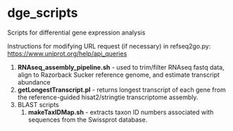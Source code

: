 # dge_scripts
Scripts for differential gene expression analysis

Instructions for modifying URL request (if necessary) in refseq2go.py:
https://www.uniprot.org/help/api_queries

1. **RNAseq_assembly_pipeline.sh** - used to trim/filter RNAseq fastq data, align to Razorback Sucker reference genome, and estimate transcript abundance
2. **getLongestTranscript.pl** - returns longest transcript of each gene from the reference-guided hisat2/stringtie transcriptome assembly. 
3. BLAST scripts
    1. **makeTaxIDMap.sh** - extracts taxon ID numbers associated with sequences from the Swissprot database.
